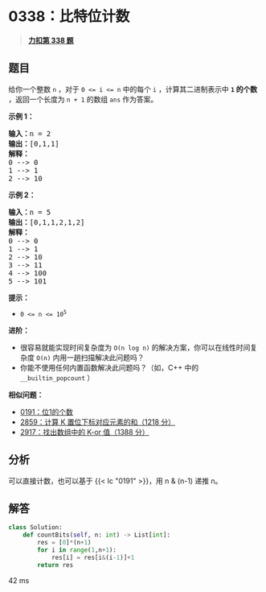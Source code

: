 # 0338：比特位计数


> <u>**[力扣第 338 题](https://leetcode.cn/problems/counting-bits/)**</u>

## 题目

<p>给你一个整数 <code>n</code> ，对于 <code>0 &lt;= i &lt;= n</code> 中的每个 <code>i</code> ，计算其二进制表示中 <strong><code>1</code> 的个数</strong> ，返回一个长度为 <code>n + 1</code> 的数组 <code>ans</code> 作为答案。</p>



<div class="original__bRMd">
<div>
<p><strong>示例 1：</strong></p>

<pre>
<strong>输入：</strong>n = 2
<strong>输出：</strong>[0,1,1]
<strong>解释：</strong>
0 --&gt; 0
1 --&gt; 1
2 --&gt; 10
</pre>

<p><strong>示例 2：</strong></p>

<pre>
<strong>输入：</strong>n = 5
<strong>输出：</strong>[0,1,1,2,1,2]
<strong>解释：</strong>
0 --&gt; 0
1 --&gt; 1
2 --&gt; 10
3 --&gt; 11
4 --&gt; 100
5 --&gt; 101
</pre>



<p><strong>提示：</strong></p>

<ul>
<li><code>0 &lt;= n &lt;= 10<sup>5</sup></code></li>
</ul>



<p><strong>进阶：</strong></p>

<ul>
<li>很容易就能实现时间复杂度为 <code>O(n log n)</code> 的解决方案，你可以在线性时间复杂度 <code>O(n)</code> 内用一趟扫描解决此问题吗？</li>
<li>你能不使用任何内置函数解决此问题吗？（如，C++ 中的 <code>__builtin_popcount</code> ）</li>
</ul>
</div>
</div>


**相似问题：**
- [0191：位1的个数](/leetcode/0191)
- [2859：计算 K 置位下标对应元素的和（1218 分）](/leetcode/2859)
- [2917：找出数组中的 K-or 值（1388 分）](/leetcode/2917)


## 分析


可以直接计数，也可以基于 {{< lc "0191" >}}，用 n & (n-1) 递推 n。

## 解答

```python
class Solution:
    def countBits(self, n: int) -> List[int]:
        res = [0]*(n+1)
        for i in range(1,n+1):
            res[i] = res[i&(i-1)]+1
        return res
```
42 ms

